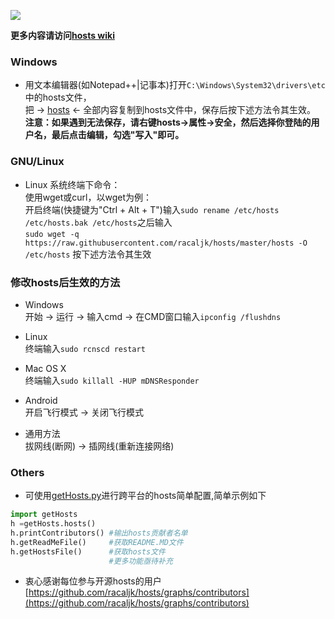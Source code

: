 ![](https://lh3.googleusercontent.com/hgeIZb81OJmQhkUZd5BrFaGrUPSEPLnefczpePlKM-hhZnlssko7xCErCcazP6oIWqJ_FLulZ4sE_HdPppxnu9jr20BiEK95joDMpu9SEg=s660)

**更多内容请访问[hosts wiki](https://github.com/racaljk/hosts/wiki)**

### Windows
* 用文本编辑器(如Notepad++|记事本)打开`C:\Windows\System32\drivers\etc`中的hosts文件，  
把 -> [hosts](https://raw.githubusercontent.com/racaljk/hosts/master/hosts) <- 全部内容复制到hosts文件中，保存后按下述方法令其生效。
<br>**注意：如果遇到无法保存，请右键hosts->属性->安全，然后选择你登陆的用户名，最后点击编辑，勾选"写入"即可。**

### GNU/Linux
* Linux 系统终端下命令：  
使用wget或curl，以wget为例：  
开启终端(快捷键为"Ctrl + Alt + T")输入`sudo rename /etc/hosts /etc/hosts.bak /etc/hosts`之后输入
<br>`sudo wget -q https://raw.githubusercontent.com/racaljk/hosts/master/hosts -O /etc/hosts`
按下述方法令其生效  

### 修改hosts后生效的方法
* Windows  
开始 -> 运行 -> 输入cmd -> 在CMD窗口输入`ipconfig /flushdns`
  
* Linux  
终端输入`sudo rcnscd restart`
  
* Mac OS X  
终端输入`sudo killall -HUP mDNSResponder`
  
* Android  
开启飞行模式 -> 关闭飞行模式  
  
* 通用方法  
拔网线(断网) -> 插网线(重新连接网络)  
  
### Others
* 可使用[getHosts.py](https://github.com/racaljk/hosts/blob/master/getHosts.py)进行跨平台的hosts简单配置,简单示例如下
```python
import getHosts
h =getHosts.hosts()
h.printContributors() #输出hosts贡献者名单
h.getReadMeFile()     #获取README.MD文件
h.getHostsFile()      #获取hosts文件
                      #更多功能亟待补充
```
* 衷心感谢每位参与开源hosts的用户[https://github.com/racaljk/hosts/graphs/contributors](https://github.com/racaljk/hosts/graphs/contributors)